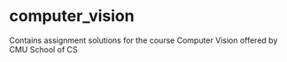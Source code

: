 # computer_vision
Contains assignment solutions for the course Computer Vision offered by CMU School of CS 
